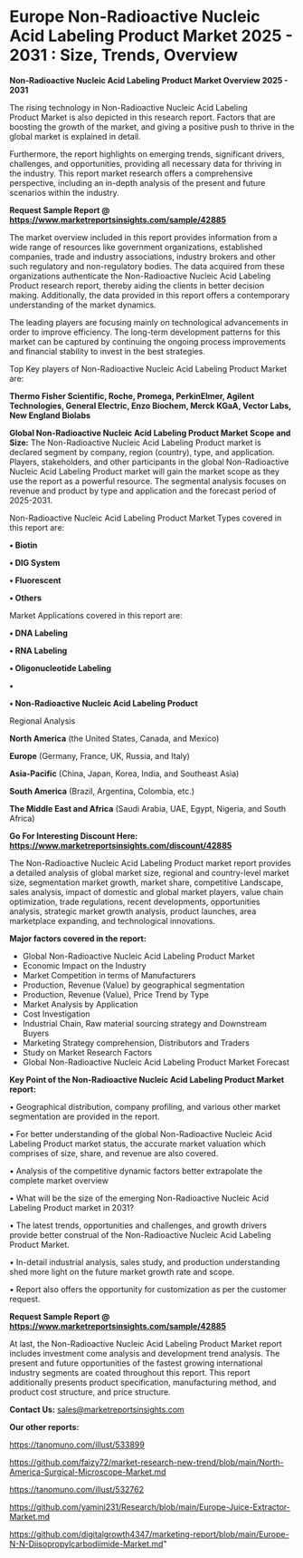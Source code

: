# Europe Non-Radioactive Nucleic Acid Labeling Product Market 2025 - 2031 : Size, Trends, Overview

<Strong> Non-Radioactive Nucleic Acid Labeling Product Market Overview 2025 - 2031</strong>

The rising technology in Non-Radioactive Nucleic Acid Labeling Product Market is also depicted in this research report. Factors that are boosting the growth of the market, and giving a positive push to thrive in the global market is explained in detail.

Furthermore, the report highlights on emerging trends, significant drivers, challenges, and opportunities, providing all necessary data for thriving in the industry. This report market research offers a comprehensive perspective, including an in-depth analysis of the present and future scenarios within the industry.

<strong>Request Sample Report @ <a href=https://www.marketreportsinsights.com/sample/42885>https://www.marketreportsinsights.com/sample/42885</a></strong>

The market overview included in this report provides information from a wide range of resources like government organizations, established companies, trade and industry associations, industry brokers and other such regulatory and non-regulatory bodies. The data acquired from these organizations authenticate the Non-Radioactive Nucleic Acid Labeling Product research report, thereby aiding the clients in better decision making. Additionally, the data provided in this report offers a contemporary understanding of the market dynamics.

The leading players are focusing mainly on technological advancements in order to improve efficiency. The long-term development patterns for this market can be captured by continuing the ongoing process improvements and financial stability to invest in the best strategies.

Top Key players of Non-Radioactive Nucleic Acid Labeling Product Market are:

<strong>Thermo Fisher Scientific, Roche, Promega, PerkinElmer, Agilent Technologies, General Electric, Enzo Biochem, Merck KGaA, Vector Labs, New England Biolabs</strong>

<strong><b>Global Non-Radioactive Nucleic Acid Labeling Product Market Scope and Size:</b></strong>
The Non-Radioactive Nucleic Acid Labeling Product market is declared segment by company, region (country), type, and application. Players, stakeholders, and other participants in the global Non-Radioactive Nucleic Acid Labeling Product market will gain the market scope as they use the report as a powerful resource. The segmental analysis focuses on revenue and product by type and application and the forecast period of 2025-2031.

Non-Radioactive Nucleic Acid Labeling Product Market Types covered in this report are:

<strong>•  Biotin

•  DIG System

•  Fluorescent

•  Others</strong>

Market Applications covered in this report are:

<strong>•  DNA Labeling

•  RNA Labeling

•  Oligonucleotide Labeling

•  

•  Non-Radioactive Nucleic Acid Labeling Product</strong> 

Regional Analysis

<strong>North America</strong> (the United States, Canada, and Mexico)

<strong>Europe</strong> (Germany, France, UK, Russia, and Italy)

<strong>Asia-Pacific</strong> (China, Japan, Korea, India, and Southeast Asia)

<strong>South America</strong> (Brazil, Argentina, Colombia, etc.)

<strong>The Middle East and Africa</strong> (Saudi Arabia, UAE, Egypt, Nigeria, and South Africa)

<strong>Go For Interesting Discount Here: <a href=https://www.marketreportsinsights.com/discount/42885>https://www.marketreportsinsights.com/discount/42885</a></strong>

The Non-Radioactive Nucleic Acid Labeling Product market report provides a detailed analysis of global market size, regional and country-level market size, segmentation market growth, market share, competitive Landscape, sales analysis, impact of domestic and global market players, value chain optimization, trade regulations, recent developments, opportunities analysis, strategic market growth analysis, product launches, area marketplace expanding, and technological innovations.

<strong><b>Major factors covered in the report:</b></strong>
<ul>
  <li>Global Non-Radioactive Nucleic Acid Labeling Product Market </li>
  <li>Economic Impact on the Industry</li>
  <li>Market Competition in terms of Manufacturers</li>
  <li>Production, Revenue (Value) by geographical segmentation</li>
  <li>Production, Revenue (Value), Price Trend by Type</li>
  <li>Market Analysis by Application</li>
  <li>Cost Investigation</li>
  <li>Industrial Chain, Raw material sourcing strategy and Downstream Buyers</li>
  <li>Marketing Strategy comprehension, Distributors and Traders</li>
  <li>Study on Market Research Factors</li>
  <li>Global Non-Radioactive Nucleic Acid Labeling Product Market Forecast</li>
</ul>

<strong><b>Key Point of the Non-Radioactive Nucleic Acid Labeling Product Market report:</b></strong>

• Geographical distribution, company profiling, and various other market segmentation are provided in the report.

• For better understanding of the global Non-Radioactive Nucleic Acid Labeling Product market status, the accurate market valuation which comprises of size, share, and revenue are also covered.

• Analysis of the competitive dynamic factors better extrapolate the complete market overview

• What will be the size of the emerging Non-Radioactive Nucleic Acid Labeling Product market in 2031?

• The latest trends, opportunities and challenges, and growth drivers provide better construal of the Non-Radioactive Nucleic Acid Labeling Product Market.

• In-detail industrial analysis, sales study, and production understanding shed more light on the future market growth rate and scope.

• Report also offers the opportunity for customization as per the customer request.

<strong>Request Sample Report @ <a href=https://www.marketreportsinsights.com/sample/42885>https://www.marketreportsinsights.com/sample/42885</a></strong>

At last, the Non-Radioactive Nucleic Acid Labeling Product Market report includes investment come analysis and development trend analysis. The present and future opportunities of the fastest growing international industry segments are coated throughout this report. This report additionally presents product specification, manufacturing method, and product cost structure, and price structure.

<strong>Contact Us:</strong>
sales@marketreportsinsights.com

<strong>Our other reports:</strong>

<a href=https://tanomuno.com/illust/533899>https://tanomuno.com/illust/533899</a>

<a href=https://github.com/faizy72/market-research-new-trend/blob/main/North-America-Surgical-Microscope-Market.md>https://github.com/faizy72/market-research-new-trend/blob/main/North-America-Surgical-Microscope-Market.md</a>

<a href=https://tanomuno.com/illust/532762>https://tanomuno.com/illust/532762</a>

<a href=https://github.com/yamini231/Research/blob/main/Europe-Juice-Extractor-Market.md>https://github.com/yamini231/Research/blob/main/Europe-Juice-Extractor-Market.md</a>

<a href=https://github.com/digitalgrowth4347/marketing-report/blob/main/Europe-N-N-Diisopropylcarbodiimide-Market.md>https://github.com/digitalgrowth4347/marketing-report/blob/main/Europe-N-N-Diisopropylcarbodiimide-Market.md</a>"

